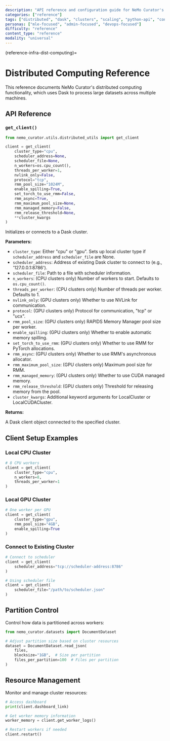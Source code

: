 ```yaml
---
description: "API reference and configuration guide for NeMo Curator's distributed computing functionality using Dask clusters"
categories: ["reference"]
tags: ["distributed", "dask", "clusters", "scaling", "python-api", "configuration"]
personas: ["mle-focused", "admin-focused", "devops-focused"]
difficulty: "reference"
content_type: "reference"
modality: "universal"
---
```


(reference-infra-dist-computing)=
# Distributed Computing Reference

This reference documents NeMo Curator's distributed computing functionality, which uses Dask to process large datasets across multiple machines.

## API Reference

### `get_client()`

```python
from nemo_curator.utils.distributed_utils import get_client

client = get_client(
    cluster_type="cpu",
    scheduler_address=None,
    scheduler_file=None,
    n_workers=os.cpu_count(),
    threads_per_worker=1,
    nvlink_only=False,
    protocol="tcp",
    rmm_pool_size="1024M",
    enable_spilling=True,
    set_torch_to_use_rmm=False,
    rmm_async=True,
    rmm_maximum_pool_size=None,
    rmm_managed_memory=False,
    rmm_release_threshold=None,
    **cluster_kwargs
)
```

Initializes or connects to a Dask cluster.

**Parameters:**

- `cluster_type`: Either "cpu" or "gpu". Sets up local cluster type if `scheduler_address` and `scheduler_file` are None.
- `scheduler_address`: Address of existing Dask cluster to connect to (e.g., '127.0.0.1:8786').
- `scheduler_file`: Path to a file with scheduler information.
- `n_workers`: (CPU clusters only) Number of workers to start. Defaults to `os.cpu_count()`.
- `threads_per_worker`: (CPU clusters only) Number of threads per worker. Defaults to 1.
- `nvlink_only`: (GPU clusters only) Whether to use NVLink for communication.
- `protocol`: (GPU clusters only) Protocol for communication, "tcp" or "ucx".
- `rmm_pool_size`: (GPU clusters only) RAPIDS Memory Manager pool size per worker.
- `enable_spilling`: (GPU clusters only) Whether to enable automatic memory spilling.
- `set_torch_to_use_rmm`: (GPU clusters only) Whether to use RMM for PyTorch allocations.
- `rmm_async`: (GPU clusters only) Whether to use RMM's asynchronous allocator.
- `rmm_maximum_pool_size`: (GPU clusters only) Maximum pool size for RMM.
- `rmm_managed_memory`: (GPU clusters only) Whether to use CUDA managed memory.
- `rmm_release_threshold`: (GPU clusters only) Threshold for releasing memory from the pool.
- `cluster_kwargs`: Additional keyword arguments for LocalCluster or LocalCUDACluster.

**Returns:**

A Dask client object connected to the specified cluster.

## Client Setup Examples

### Local CPU Cluster

```python
# 8 CPU workers
client = get_client(
    cluster_type="cpu",
    n_workers=8,
    threads_per_worker=1
)
```

### Local GPU Cluster

```python
# One worker per GPU
client = get_client(
    cluster_type="gpu",
    rmm_pool_size="4GB",
    enable_spilling=True
)
```

### Connect to Existing Cluster

```python
# Connect to scheduler
client = get_client(
    scheduler_address="tcp://scheduler-address:8786"
)

# Using scheduler file
client = get_client(
    scheduler_file="/path/to/scheduler.json"
)
```

## Partition Control

Control how data is partitioned across workers:

```python
from nemo_curator.datasets import DocumentDataset

# Adjust partition size based on cluster resources
dataset = DocumentDataset.read_json(
    files,
    blocksize="1GB",  # Size per partition
    files_per_partition=100  # Files per partition
)
```

## Resource Management

Monitor and manage cluster resources:

```python
# Access dashboard
print(client.dashboard_link)

# Get worker memory information
worker_memory = client.get_worker_logs()

# Restart workers if needed
client.restart()
```
